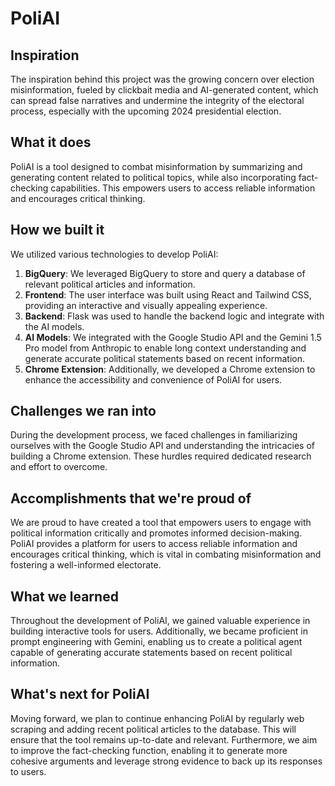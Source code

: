 # PoliAI

## Inspiration

The inspiration behind this project was the growing concern over election misinformation, fueled by clickbait media and AI-generated content, which can spread false narratives and undermine the integrity of the electoral process, especially with the upcoming 2024 presidential election.

## What it does

PoliAI is a tool designed to combat misinformation by summarizing and generating content related to political topics, while also incorporating fact-checking capabilities. This empowers users to access reliable information and encourages critical thinking.

## How we built it

We utilized various technologies to develop PoliAI:

1. **BigQuery**: We leveraged BigQuery to store and query a database of relevant political articles and information.
2. **Frontend**: The user interface was built using React and Tailwind CSS, providing an interactive and visually appealing experience.
3. **Backend**: Flask was used to handle the backend logic and integrate with the AI models.
4. **AI Models**: We integrated with the Google Studio API and the Gemini 1.5 Pro model from Anthropic to enable long context understanding and generate accurate political statements based on recent information.
5. **Chrome Extension**: Additionally, we developed a Chrome extension to enhance the accessibility and convenience of PoliAI for users.

## Challenges we ran into

During the development process, we faced challenges in familiarizing ourselves with the Google Studio API and understanding the intricacies of building a Chrome extension. These hurdles required dedicated research and effort to overcome.

## Accomplishments that we're proud of

We are proud to have created a tool that empowers users to engage with political information critically and promotes informed decision-making. PoliAI provides a platform for users to access reliable information and encourages critical thinking, which is vital in combating misinformation and fostering a well-informed electorate.

## What we learned

Throughout the development of PoliAI, we gained valuable experience in building interactive tools for users. Additionally, we became proficient in prompt engineering with Gemini, enabling us to create a political agent capable of generating accurate statements based on recent political information.

## What's next for PoliAI

Moving forward, we plan to continue enhancing PoliAI by regularly web scraping and adding recent political articles to the database. This will ensure that the tool remains up-to-date and relevant. Furthermore, we aim to improve the fact-checking function, enabling it to generate more cohesive arguments and leverage strong evidence to back up its responses to users.
